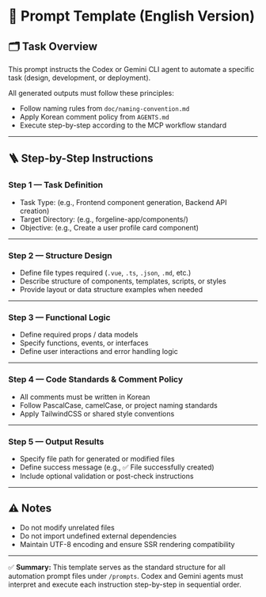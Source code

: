 # 🧠 Prompt Template (English Version)

## 🗂️ Task Overview

This prompt instructs the Codex or Gemini CLI agent to automate a specific task (design, development, or deployment).

All generated outputs must follow these principles:

- Follow naming rules from `doc/naming-convention.md`
- Apply Korean comment policy from `AGENTS.md`
- Execute step-by-step according to the MCP workflow standard

---

## 🪜 Step-by-Step Instructions

### Step 1 — Task Definition

- Task Type: (e.g., Frontend component generation, Backend API creation)
- Target Directory: (e.g., forgeline-app/components/)
- Objective: (e.g., Create a user profile card component)

---

### Step 2 — Structure Design

- Define file types required (`.vue`, `.ts`, `.json`, `.md`, etc.)
- Describe structure of components, templates, scripts, or styles
- Provide layout or data structure examples when needed

---

### Step 3 — Functional Logic

- Define required props / data models
- Specify functions, events, or interfaces
- Define user interactions and error handling logic

---

### Step 4 — Code Standards & Comment Policy

- All comments must be written in Korean
- Follow PascalCase, camelCase, or project naming standards
- Apply TailwindCSS or shared style conventions

---

### Step 5 — Output Results

- Specify file path for generated or modified files
- Define success message (e.g., ✅ File successfully created)
- Include optional validation or post-check instructions

---

## ⚠️ Notes

- Do not modify unrelated files
- Do not import undefined external dependencies
- Maintain UTF-8 encoding and ensure SSR rendering compatibility

---

✅ **Summary:**
This template serves as the standard structure for all automation prompt files under `/prompts`.
Codex and Gemini agents must interpret and execute each instruction step-by-step in sequential order.
